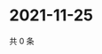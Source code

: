 # 2021-11-25

共 0 条

<!-- BEGIN WEIBO -->
<!-- 最后更新时间 Thu Nov 25 2021 04:15:01 GMT+0800 (China Standard Time) -->

<!-- END WEIBO -->
